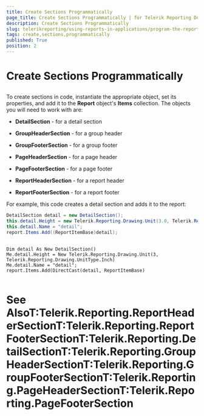 ```yaml
---
title: Create Sections Programmatically
page_title: Create Sections Programmatically | for Telerik Reporting Documentation
description: Create Sections Programmatically
slug: telerikreporting/using-reports-in-applications/program-the-report-definition/create-sections-programmatically
tags: create,sections,programmatically
published: True
position: 2
---
```


# Create Sections Programmatically



## 



To create sections in code, instantiate the appropriate object, set its properties, and add it to the __Report__ object's __Items__ collection. The objects you will need to work with are:

* __DetailSection__ - for a detail section 


* __GroupHeaderSection__ - for a group header 


* __GroupFooterSection__ - for a group footer 


* __PageHeaderSection__ - for a page header 


* __PageFooterSection__ - for a page footer 


* __ReportHeaderSection__ - for a report header 


* __ReportFooterSection__ - for a report footer

For example, this code creates a detail section and adds it to the report:

	
````C#
DetailSection detail = new DetailSection();
this.detail.Height = new Telerik.Reporting.Drawing.Unit(3.0, Telerik.Reporting.Drawing.UnitType.Inch);
this.detail.Name = "detail";
report.Items.Add((ReportItemBase)detail);
		
````



	
````VB.NET
Dim detail As New DetailSection()
Me.detail.Height = New Telerik.Reporting.Drawing.Unit(3, Telerik.Reporting.Drawing.UnitType.Inch)
Me.detail.Name = "detail";
report.Items.Add(DirectCast(detail, ReportItemBase)
		
````



# See AlsoT:Telerik.Reporting.ReportHeaderSectionT:Telerik.Reporting.ReportFooterSectionT:Telerik.Reporting.DetailSectionT:Telerik.Reporting.GroupHeaderSectionT:Telerik.Reporting.GroupFooterSectionT:Telerik.Reporting.PageHeaderSectionT:Telerik.Reporting.PageFooterSection
